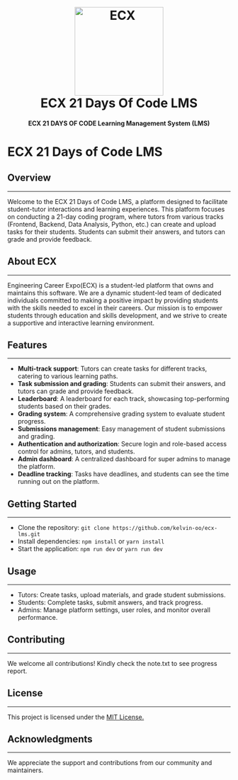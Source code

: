 
<h1 align="center">
  <br>
  <a href="https://www.engcareerexpo.com"><img src="https://www.engcareerexpo.com/ecx.svg" alt="ECX" width="200"></a>
  <br>
 ECX 21 Days Of Code LMS
  <br>
</h1>

<h4 align="center">ECX 21 DAYS OF CODE Learning Management System (LMS)</h4>

# ECX 21 Days of Code LMS


## Overview
-----------

Welcome to the ECX 21 Days of Code LMS, a platform designed to facilitate student-tutor interactions and learning experiences. This platform focuses on conducting a 21-day coding program, where tutors from various tracks (Frontend, Backend, Data Analysis, Python, etc.) can create and upload tasks for their students. Students can submit their answers, and tutors can grade and provide feedback.

## About ECX
-----------

Engineering Career Expo(ECX) is a student-led platform that owns and maintains this software. We are a dynamic student-led team of dedicated individuals committed to making a positive impact by providing students with the skills needed to excel in their careers. Our mission is to empower students through education and skills development, and we strive to create a supportive and interactive learning environment.

## Features
--------

* **Multi-track support**: Tutors can create tasks for different tracks, catering to various learning paths.
* **Task submission and grading**: Students can submit their answers, and tutors can grade and provide feedback.
* **Leaderboard**: A leaderboard for each track, showcasing top-performing students based on their grades.
* **Grading system**: A comprehensive grading system to evaluate student progress.
* **Submissions management**: Easy management of student submissions and grading.
* **Authentication and authorization**: Secure login and role-based access control for admins, tutors, and students.
* **Admin dashboard**: A centralized dashboard for super admins to manage the platform.
* **Deadline tracking**: Tasks have deadlines, and students can see the time running out on the platform.

## Getting Started
---------------

* Clone the repository: `git clone https://github.com/kelvin-oo/ecx-lms.git`
* Install dependencies: `npm install` or `yarn install`
* Start the application: `npm run dev` or `yarn run dev`

## Usage
-----

* Tutors: Create tasks, upload materials, and grade student submissions.
* Students: Complete tasks, submit answers, and track progress.
* Admins: Manage platform settings, user roles, and monitor overall performance.

## Contributing
----------

We welcome all contributions! Kindly check the note.txt to see progress report.

## License
-------

This project is licensed under the <a href="https://opensource.org/license/MIT">MIT License.</a>

## Acknowledgments
---------------

We appreciate the support and contributions from our community and maintainers.

